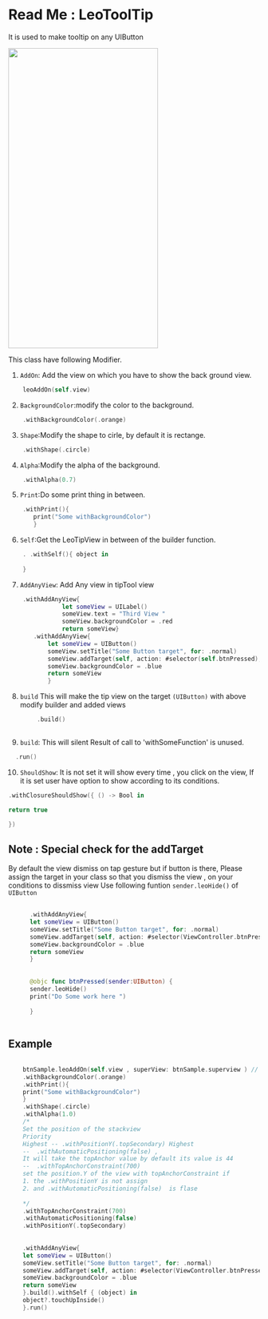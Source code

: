#  Read Me : LeoToolTip 

It is used to make tooltip on any UIButton



<img src="/LeoToolTipP/ToolTip.gif" width="300" height="600">

This class have following Modifier. 

1.  `AddOn`: Add the view on which you have to show the back ground view. 
     
 ```swift 
     leoAddOn(self.view) 
```

2.  `BackgroundColor`:modify  the color to the background.     
  
 ```swift  
     .withBackgroundColor(.orange)      
```         

3.  `Shape`:Modify the shape to cirle, by default it is rectange.  
  
 ```swift  
     .withShape(.circle)     
``` 

4.  `Alpha`:Modify the alpha of the background.  
  
 ```swift  
     .withAlpha(0.7)    
```
 
5.  `Print`:Do some print thing in between. 
  
 ```swift  
     .withPrint(){
        print("Some withBackgroundColor")
        }  
``` 
        
6.  `Self`:Get the LeoTipView in between of the builder function.
  
 ```swift  
     . .withSelf(){ object in
     
     }
``` 

7.  `AddAnyView`: Add Any view in tipTool view
  
 ```swift  
     .withAddAnyView{
                let someView = UILabel()
                someView.text = "Third View "
                someView.backgroundColor = .red
                return someView} 
        .withAddAnyView{
            let someView = UIButton()
            someView.setTitle("Some Button target", for: .normal)
            someView.addTarget(self, action: #selector(self.btnPressed), for: .touchUpInside)
            someView.backgroundColor = .blue
            return someView
            }
  ```
  
8. `build`    This  will make the tip view on the target `(UIButton)`  with above modify builder and added views 

 ```swift 
         .build()
   
   ```
  



9.  `build`: This  will silent Result of call to 'withSomeFunction' is unused.

  ```swift 
    .run()
  
  ```
  10.  `ShouldShow`: It is  not set it will show every time , you click on the view, If it is set user have option to show according to its conditions.
  
  ```swift 
  .withClosureShouldShow({ () -> Bool in
  
  return true
  
  })
  
  ```
  
  


## Note :  Special check for the addTarget 
  By default the view dismiss on tap gesture but if button is there, Please assign the target in your class so that you dismiss the view ,  on your conditions 
  to dissmiss view Use following funtion  `sender.leoHide()` of `UIButton`
  
  ```swift 
        
        .withAddAnyView{
        let someView = UIButton()
        someView.setTitle("Some Button target", for: .normal)
        someView.addTarget(self, action: #selector(ViewController.btnPressed), for: .touchUpInside)
        someView.backgroundColor = .blue
        return someView
        }
        
        
        @objc func btnPressed(sender:UIButton) {
        sender.leoHide()
        print("Do Some work here ")
        
        }
   
  ```

## Example
     
```swift      
    
    btnSample.leoAddOn(self.view , superView: btnSample.superview ) // jhf
    .withBackgroundColor(.orange)
    .withPrint(){
    print("Some withBackgroundColor")
    }
    .withShape(.circle)
    .withAlpha(1.0)
    /*
    Set the position of the stackview
    Priority
    Highest -- .withPositionY(.topSecondary) Highest
    --  .withAutomaticPositioning(false) ,
    It will take the topAnchor value by default its value is 44
    --  .withTopAnchorConstraint(700)
    set the position.Y of the view with topAnchorConstraint if
    1. the .withPositionY is not assign
    2. and .withAutomaticPositioning(false)  is flase
    
    */
    .withTopAnchorConstraint(700)
    .withAutomaticPositioning(false)
    .withPositionY(.topSecondary)
    
    
    .withAddAnyView{
    let someView = UIButton()
    someView.setTitle("Some Button target", for: .normal)
    someView.addTarget(self, action: #selector(ViewController.btnPressed), for: .touchUpInside)
    someView.backgroundColor = .blue
    return someView
    }.build().withSelf { (object) in
    object?.touchUpInside()
    }.run()
   
   ```
    


